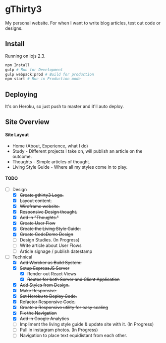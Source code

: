 # gThirty3

My personal website.
For when I want to write blog articles, test out code or designs.

## Install
Running on iojs 2.3.

```bash
npm Install
gulp # Run for Development
gulp webpack:prod # Build for production
npm start # Run in Production mode
```

## Deploying
It's on Heroku, so just push to master and it'll auto deploy.

## Site Overview
#### Site Layout
- Home (About, Experience, what I do)
- Study - Different projects I take on, will publish an article on the outcome.
- Thoughts - Simple articles of thought.
- Living Style Guide - Where all my styles come in to play.

#### TODO
- [ ] Design
    - [x] ~~Create gthirty3 Logo.~~
    - [x] ~~Layout content.~~
    - [x] ~~Wireframe website.~~
    - [x] ~~Responsive Design thought.~~
    - [x] ~~Add in "Thoughts."~~
    - [x] ~~Create User Flow~~
    - [x] ~~Create the Living Style Guide.~~
    - [x] ~~Create CodeDemo Design~~
    - [ ] Design Studies. (In Progress)
    - [ ] Write article about User Flows
    - [ ] Article signage / publish datestamp
- [ ] Technical
    - [x] ~~Add Wercker as Build System.~~
    - [x] ~~Setup ExpressJS Server~~
        - [x] ~~Render out React Views~~
        - [x] ~~Routes for both Server and Client Application~~
    - [x] ~~Add Styles from Design.~~
    - [x] ~~Make Responsive.~~
    - [x] ~~Set Heroku to Deploy Code.~~
    - [x] ~~Refactor Responsive Code.~~
    - [x] ~~Create a Responsive utility for easy scaling~~
    - [x] ~~Fix the Navigation~~
    - [x] ~~Add in Google Analytics~~
    - [ ] Impliment the living style guide & update site with it. (In Progress)
    - [ ] Pull in instagram photos. (In Progress)
    - [ ] Navigation to place text equidistant from each other.
